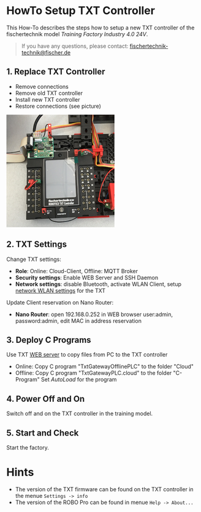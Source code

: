 # HowTo Setup TXT Controller
This How-To describes the steps how to setup a new TXT controller of the fischertechnik model *Training Factory Industry 4.0 24V*.

> If you have any questions, please contact: fischertechnik-technik@fischer.de

## 1. Replace TXT Controller
  - Remove connections
  - Remove old TXT controller
  - Install new TXT controller
  - Restore connections (see picture)
  
![txt_new](doc/TXT_new.png "TXT new")

## 2. TXT Settings
Change TXT settings:
  - **Role**: Online: Cloud-Client, Offline: MQTT Broker
  - **Security settings**: Enable WEB Server and SSH Daemon
  - **Network settings**: disable Bluetooth, activate WLAN Client, setup [network WLAN settings](Network_Config.md) for the TXT
  
Update Client reservation on Nano Router:
  - **Nano Router**: open 192.168.0.252 in WEB browser user:admin, password:admin, edit MAC in address reservation

## 3. Deploy C Programs
Use TXT [WEB server](WEBServer.md) to copy files from PC to the TXT controller
  - Online: Copy C program "TxtGatewayOfflinePLC" to the folder "Cloud"
  - Offline: Copy C program "TxtGatewayPLC.cloud" to the folder "C-Program"
Set *AutoLoad* for the program

## 4. Power Off and On
Switch off and on the TXT controller in the training model.

## 5. Start and Check
Start the factory.

# Hints
- The version of the TXT firmware can be found on the TXT controller in the menue `Settings -> info`
- The version of the ROBO Pro can be found in menue `Help -> About...`
